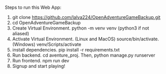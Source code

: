Steps to run this Web App:
1) git clone https://github.com/lalva224/OpenAdventureGameBackup.git
2) cd OpenAdventureGameBackup
3) Create Virtual Environment. python -m venv venv (python3 if not aliased)
4) Activate Virtual Environment. (Linux and MacOS) source/bin/activate. (Windows) venv/Scripts/activate
5) install dependencies. pip install -r requirements.txt
6) Run backend. cd aventure_proj. Then, python manage.py runserver
7) Run frontend. npm run dev
8) Signup and start playing!
